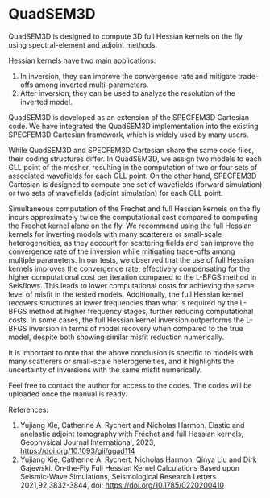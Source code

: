 # QuadSEM3D

QuadSEM3D is designed to compute 3D full Hessian kernels on the fly using spectral-element and adjoint methods.

Hessian kernels have two main applications:
1) In inversion, they can improve the convergence rate and mitigate trade-offs among inverted multi-parameters.
2) After inversion, they can be used to analyze the resolution of the inverted model.

QuadSEM3D is developed as an extension of the SPECFEM3D Cartesian code. We have integrated the QuadSEM3D implementation into the existing SPECFEM3D Cartesian framework, which is widely used by many users. 

While QuadSEM3D and SPECFEM3D Cartesian share the same code files, their coding structures differ. In QuadSEM3D, we assign two models to each GLL point of the mesher, resulting in the computation of two or four sets of associated wavefields for each GLL point. On the other hand, SPECFEM3D Cartesian is designed to compute one set of wavefields (forward simulation) or two sets of wavefields (adjoint simulation) for each GLL point.

Simultaneous computation of the Frechet and full Hessian kernels on the fly incurs approximately twice the computational cost compared to computing the Frechet kernel alone on the fly. We recommend using the full Hessian kernels for inverting models with many scatterers or small-scale heterogeneities, as they account for scattering fields and can improve the convergence rate of the inversion while mitigating trade-offs among multiple parameters. In our tests, we observed that the use of full Hessian kernels improves the convergence rate, effectively compensating for the higher computational cost per iteration compared to the L-BFGS method in Seisflows. This leads to lower computational costs for achieving the same level of misfit in the tested models. Additionally, the full Hessian kernel recovers structures at lower frequencies than what is required by the L-BFGS method at higher frequency stages, further reducing computational costs. In some cases, the full Hessian kernel inversion outperforms the L-BFGS inversion in terms of model recovery when compared to the true model, despite both showing similar misfit reduction numerically. 

It is important to note that the above conclusion is specific to models with many scatterers or small-scale heterogeneities, and it highlights the uncertainty of inversions with the same misfit numerically.

Feel free to contact the author for access to the codes. The codes will be uploaded once the manual is ready.

References:
1. Yujiang Xie, Catherine A. Rychert and Nicholas Harmon. Elastic and anelastic adjoint tomography with Fréchet and full Hessian kernels, Geophysical Journal International, 2023, https://doi.org/10.1093/gji/ggad114
2. Yujiang Xie, Catherine A. Rychert, Nicholas Harmon, Qinya Liu and Dirk Gajewski. On‐the‐Fly Full Hessian Kernel Calculations Based upon Seismic‐Wave Simulations, Seismological Research Letters 2021,92,3832-3844, doi: https://doi.org/10.1785/0220200410
